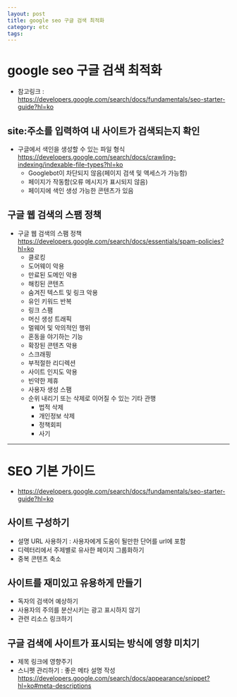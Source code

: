 ```yaml
---
layout: post
title: google seo 구글 검색 최적화
category: etc
tags: 
---
```


# google seo 구글 검색 최적화

* 참고링크 : <https://developers.google.com/search/docs/fundamentals/seo-starter-guide?hl=ko>

## site:주소를 입력하여 내 사이트가 검색되는지 확인
* 구글에서 색인을 생성할 수 있는 파일 형식 <https://developers.google.com/search/docs/crawling-indexing/indexable-file-types?hl=ko>
  * Googlebot이 차단되지 않음(페이지 검색 및 액세스가 가능함)
  * 페이지가 작동함(오류 메시지가 표시되지 않음)
  * 페이지에 색인 생성 가능한 콘텐츠가 있음

## 구글 웹 검색의 스팸 정책
* 구글 웹 검색의 스팸 정책 <https://developers.google.com/search/docs/essentials/spam-policies?hl=ko>
  * 클로킹
  * 도어웨이 악용
  * 만료된 도메인 악용
  * 해킹된 콘텐츠
  * 숨겨진 텍스트 및 링크 악용
  * 유인 키워드 반복
  * 링크 스팸
  * 머신 생성 트래픽
  * 멀웨어 및 악의적인 행위
  * 혼동을 야기하는 기능
  * 확장된 콘텐츠 악용
  * 스크래핑
  * 부적절한 리디렉션
  * 사이트 인지도 악용
  * 빈약한 제휴
  * 사용자 생성 스팸
  * 순위 내리기 또는 삭제로 이어질 수 있는 기타 관행
    * 법적 삭제
    * 개인정보 삭제
    * 정책회피
    * 사기

---


# SEO 기본 가이드
* <https://developers.google.com/search/docs/fundamentals/seo-starter-guide?hl=ko>

## 사이트 구성하기 
* 설명 URL 사용하기 : 사용자에게 도움이 될만한 단어를 url에 포함
* 디렉터리에서 주제별로 유사한 페이지 그룹화하기
* 중복 콘텐츠 축소

## 사이트를 재미있고 유용하게 만들기
* 독자의 검색어 예상하기
* 사용자의 주의를 분산시키는 광고 표시하지 않기
* 관련 리소스 링크하기

## 구글 검색에 사이트가 표시되는 방식에 영향 미치기
* 제목 링크에 영향주기
* 스니펫 관리하기 : 좋은 메타 설명 작성 <https://developers.google.com/search/docs/appearance/snippet?hl=ko#meta-descriptions>